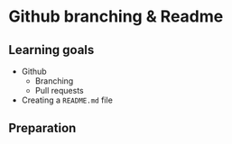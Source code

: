 # Github branching & Readme



## Learning goals

- Github
  - Branching
  - Pull requests
- Creating a `README.md` file



## Preparation

